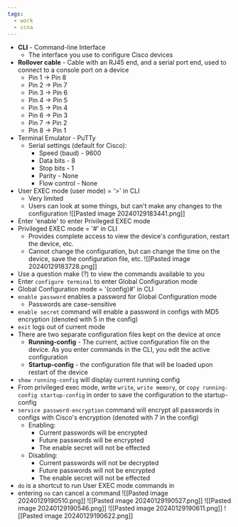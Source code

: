 ```yaml
---
tags:
  - work
  - ccna
---
```

- **CLI** - Command-line Interface
	- The interface you use to configure Cisco devices
- **Rollover cable** - Cable with an RJ45 end, and a serial port end, used to connect to a console port on a device
	- Pin 1 → Pin 8
	- Pin 2 → Pin 7
	- Pin 3 → Pin 6
	- Pin 4 → Pin 5
	- Pin 5 → Pin 4
	- Pin 6 → Pin 3
	- Pin 7 → Pin 2
	- Pin 8 → Pin 1
- Terminal Emulator - PuTTy
	- Serial settings (default for Cisco):
		- Speed (baud) - 9600
		- Data bits - 8
		- Stop bits - 1
		- Parity - None
		- Flow control - None
- User EXEC mode (user mode) = '>' in CLI
	- Very limited
	- Users can look at some things, but can't make any changes to the configuration
![[Pasted image 20240129183441.png]]
- Enter 'enable' to enter Privileged EXEC mode
- Privileged EXEC mode = '#' in CLI
	- Provides complete access to view the device's configuration, restart the device, etc.
	- Cannot change the configuration, but can change the time on the device, save the configuration file, etc.
![[Pasted image 20240129183728.png]]
- Use a question make (?) to view the commands available to you
- Enter `configure terminal` to enter Global Configuration mode
- Global Configuration mode = '(config)#' in CLI
- `enable password` enables a password for Global Configuration mode
	- Passwords are case-sensitive
- `enable secret` command will enable a password in configs with MD5 encryption (denoted with 5 in the config)
- `exit` logs out of current mode
- There are two separate configuration files kept on the device at once
	- **Running-config** - The current, active configuration file on the device. As you enter commands in the CLI, you edit the active configuration
	- **Startup-config** - the configuration file that will be loaded upon restart of the device
- `show running-config` will display current running config
- From privileged exec mode, write `write`, `write memory`, or `copy running-config startup-config` in order to save the configuration to the startup-config
- `service password-encryption` command will encrypt all passwords in configs with Cisco's encryption (denoted with 7 in the config)
	- Enabling:
		- Current passwords will be encrypted
		- Future passwords will be encrypted
		- The enable secret will not be effected
	- Disabling:
		- Current passwords will not be decrypted
		- Future passwords will not be encrypted
		- The enable secret will not be effected
- `do` is a shortcut to run User EXEC mode commands in
- entering `no` can cancel a command
![[Pasted image 20240129190510.png]]
![[Pasted image 20240129190527.png]]
![[Pasted image 20240129190546.png]]
![[Pasted image 20240129190611.png]]
![[Pasted image 20240129190622.png]]